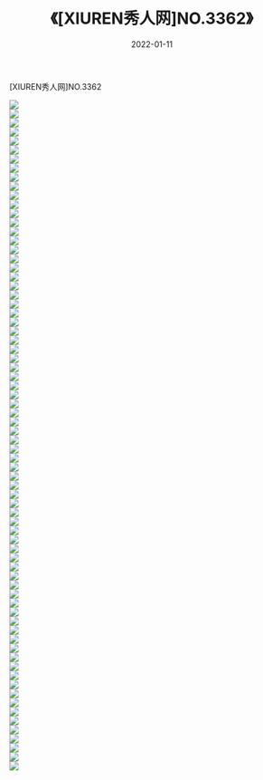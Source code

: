 ﻿---
layout: post
title:  《[XIUREN秀人网]NO.3362》
date:   2022-01-11
img: http://img.660000.xyz/Sharelink/秀人网/秀人网第04部分/[XIUREN秀人网]NO.3362/000.jpg
categories: [美女, 清纯, 唯美]
---

[XIUREN秀人网]NO.3362

 ![](http://img.660000.xyz/Sharelink/秀人网/秀人网第04部分/[XIUREN秀人网]NO.3362/001.jpg) <br>![](http://img.660000.xyz/Sharelink/秀人网/秀人网第04部分/[XIUREN秀人网]NO.3362/002.jpg) <br>![](http://img.660000.xyz/Sharelink/秀人网/秀人网第04部分/[XIUREN秀人网]NO.3362/003.jpg) <br>![](http://img.660000.xyz/Sharelink/秀人网/秀人网第04部分/[XIUREN秀人网]NO.3362/004.jpg) <br>![](http://img.660000.xyz/Sharelink/秀人网/秀人网第04部分/[XIUREN秀人网]NO.3362/005.jpg) <br>![](http://img.660000.xyz/Sharelink/秀人网/秀人网第04部分/[XIUREN秀人网]NO.3362/006.jpg) <br>![](http://img.660000.xyz/Sharelink/秀人网/秀人网第04部分/[XIUREN秀人网]NO.3362/007.jpg) <br>![](http://img.660000.xyz/Sharelink/秀人网/秀人网第04部分/[XIUREN秀人网]NO.3362/008.jpg) <br>![](http://img.660000.xyz/Sharelink/秀人网/秀人网第04部分/[XIUREN秀人网]NO.3362/009.jpg) <br>![](http://img.660000.xyz/Sharelink/秀人网/秀人网第04部分/[XIUREN秀人网]NO.3362/010.jpg) <br>![](http://img.660000.xyz/Sharelink/秀人网/秀人网第04部分/[XIUREN秀人网]NO.3362/011.jpg) <br>![](http://img.660000.xyz/Sharelink/秀人网/秀人网第04部分/[XIUREN秀人网]NO.3362/012.jpg) <br>![](http://img.660000.xyz/Sharelink/秀人网/秀人网第04部分/[XIUREN秀人网]NO.3362/013.jpg) <br>![](http://img.660000.xyz/Sharelink/秀人网/秀人网第04部分/[XIUREN秀人网]NO.3362/014.jpg) <br>![](http://img.660000.xyz/Sharelink/秀人网/秀人网第04部分/[XIUREN秀人网]NO.3362/015.jpg) <br>![](http://img.660000.xyz/Sharelink/秀人网/秀人网第04部分/[XIUREN秀人网]NO.3362/016.jpg) <br>![](http://img.660000.xyz/Sharelink/秀人网/秀人网第04部分/[XIUREN秀人网]NO.3362/017.jpg) <br>![](http://img.660000.xyz/Sharelink/秀人网/秀人网第04部分/[XIUREN秀人网]NO.3362/018.jpg) <br>![](http://img.660000.xyz/Sharelink/秀人网/秀人网第04部分/[XIUREN秀人网]NO.3362/019.jpg) <br>![](http://img.660000.xyz/Sharelink/秀人网/秀人网第04部分/[XIUREN秀人网]NO.3362/020.jpg) <br>![](http://img.660000.xyz/Sharelink/秀人网/秀人网第04部分/[XIUREN秀人网]NO.3362/021.jpg) <br>![](http://img.660000.xyz/Sharelink/秀人网/秀人网第04部分/[XIUREN秀人网]NO.3362/022.jpg) <br>![](http://img.660000.xyz/Sharelink/秀人网/秀人网第04部分/[XIUREN秀人网]NO.3362/023.jpg) <br>![](http://img.660000.xyz/Sharelink/秀人网/秀人网第04部分/[XIUREN秀人网]NO.3362/024.jpg) <br>![](http://img.660000.xyz/Sharelink/秀人网/秀人网第04部分/[XIUREN秀人网]NO.3362/025.jpg) <br>![](http://img.660000.xyz/Sharelink/秀人网/秀人网第04部分/[XIUREN秀人网]NO.3362/026.jpg) <br>![](http://img.660000.xyz/Sharelink/秀人网/秀人网第04部分/[XIUREN秀人网]NO.3362/027.jpg) <br>![](http://img.660000.xyz/Sharelink/秀人网/秀人网第04部分/[XIUREN秀人网]NO.3362/028.jpg) <br>![](http://img.660000.xyz/Sharelink/秀人网/秀人网第04部分/[XIUREN秀人网]NO.3362/029.jpg) <br>![](http://img.660000.xyz/Sharelink/秀人网/秀人网第04部分/[XIUREN秀人网]NO.3362/030.jpg) <br>![](http://img.660000.xyz/Sharelink/秀人网/秀人网第04部分/[XIUREN秀人网]NO.3362/031.jpg) <br>![](http://img.660000.xyz/Sharelink/秀人网/秀人网第04部分/[XIUREN秀人网]NO.3362/032.jpg) <br>![](http://img.660000.xyz/Sharelink/秀人网/秀人网第04部分/[XIUREN秀人网]NO.3362/033.jpg) <br>![](http://img.660000.xyz/Sharelink/秀人网/秀人网第04部分/[XIUREN秀人网]NO.3362/034.jpg) <br>![](http://img.660000.xyz/Sharelink/秀人网/秀人网第04部分/[XIUREN秀人网]NO.3362/035.jpg) <br>![](http://img.660000.xyz/Sharelink/秀人网/秀人网第04部分/[XIUREN秀人网]NO.3362/036.jpg) <br>![](http://img.660000.xyz/Sharelink/秀人网/秀人网第04部分/[XIUREN秀人网]NO.3362/037.jpg) <br>![](http://img.660000.xyz/Sharelink/秀人网/秀人网第04部分/[XIUREN秀人网]NO.3362/038.jpg) <br>![](http://img.660000.xyz/Sharelink/秀人网/秀人网第04部分/[XIUREN秀人网]NO.3362/039.jpg) <br>![](http://img.660000.xyz/Sharelink/秀人网/秀人网第04部分/[XIUREN秀人网]NO.3362/040.jpg) <br>![](http://img.660000.xyz/Sharelink/秀人网/秀人网第04部分/[XIUREN秀人网]NO.3362/041.jpg) <br>![](http://img.660000.xyz/Sharelink/秀人网/秀人网第04部分/[XIUREN秀人网]NO.3362/042.jpg) <br>![](http://img.660000.xyz/Sharelink/秀人网/秀人网第04部分/[XIUREN秀人网]NO.3362/043.jpg) <br>![](http://img.660000.xyz/Sharelink/秀人网/秀人网第04部分/[XIUREN秀人网]NO.3362/044.jpg) <br>![](http://img.660000.xyz/Sharelink/秀人网/秀人网第04部分/[XIUREN秀人网]NO.3362/045.jpg) <br>![](http://img.660000.xyz/Sharelink/秀人网/秀人网第04部分/[XIUREN秀人网]NO.3362/046.jpg) <br>![](http://img.660000.xyz/Sharelink/秀人网/秀人网第04部分/[XIUREN秀人网]NO.3362/047.jpg) <br>![](http://img.660000.xyz/Sharelink/秀人网/秀人网第04部分/[XIUREN秀人网]NO.3362/048.jpg) <br>![](http://img.660000.xyz/Sharelink/秀人网/秀人网第04部分/[XIUREN秀人网]NO.3362/049.jpg) <br>![](http://img.660000.xyz/Sharelink/秀人网/秀人网第04部分/[XIUREN秀人网]NO.3362/050.jpg) <br>![](http://img.660000.xyz/Sharelink/秀人网/秀人网第04部分/[XIUREN秀人网]NO.3362/051.jpg) <br>![](http://img.660000.xyz/Sharelink/秀人网/秀人网第04部分/[XIUREN秀人网]NO.3362/052.jpg) <br>![](http://img.660000.xyz/Sharelink/秀人网/秀人网第04部分/[XIUREN秀人网]NO.3362/053.jpg) <br>![](http://img.660000.xyz/Sharelink/秀人网/秀人网第04部分/[XIUREN秀人网]NO.3362/054.jpg) <br>![](http://img.660000.xyz/Sharelink/秀人网/秀人网第04部分/[XIUREN秀人网]NO.3362/055.jpg) <br>![](http://img.660000.xyz/Sharelink/秀人网/秀人网第04部分/[XIUREN秀人网]NO.3362/056.jpg) <br>![](http://img.660000.xyz/Sharelink/秀人网/秀人网第04部分/[XIUREN秀人网]NO.3362/057.jpg) <br>![](http://img.660000.xyz/Sharelink/秀人网/秀人网第04部分/[XIUREN秀人网]NO.3362/058.jpg) <br>![](http://img.660000.xyz/Sharelink/秀人网/秀人网第04部分/[XIUREN秀人网]NO.3362/059.jpg) <br>![](http://img.660000.xyz/Sharelink/秀人网/秀人网第04部分/[XIUREN秀人网]NO.3362/060.jpg) <br>![](http://img.660000.xyz/Sharelink/秀人网/秀人网第04部分/[XIUREN秀人网]NO.3362/061.jpg) <br>![](http://img.660000.xyz/Sharelink/秀人网/秀人网第04部分/[XIUREN秀人网]NO.3362/062.jpg) <br>![](http://img.660000.xyz/Sharelink/秀人网/秀人网第04部分/[XIUREN秀人网]NO.3362/063.jpg) <br>![](http://img.660000.xyz/Sharelink/秀人网/秀人网第04部分/[XIUREN秀人网]NO.3362/064.jpg) <br>![](http://img.660000.xyz/Sharelink/秀人网/秀人网第04部分/[XIUREN秀人网]NO.3362/065.jpg) <br>![](http://img.660000.xyz/Sharelink/秀人网/秀人网第04部分/[XIUREN秀人网]NO.3362/066.jpg) <br>![](http://img.660000.xyz/Sharelink/秀人网/秀人网第04部分/[XIUREN秀人网]NO.3362/067.jpg) <br>![](http://img.660000.xyz/Sharelink/秀人网/秀人网第04部分/[XIUREN秀人网]NO.3362/068.jpg) <br>![](http://img.660000.xyz/Sharelink/秀人网/秀人网第04部分/[XIUREN秀人网]NO.3362/069.jpg) <br>![](http://img.660000.xyz/Sharelink/秀人网/秀人网第04部分/[XIUREN秀人网]NO.3362/070.jpg) <br>![](http://img.660000.xyz/Sharelink/秀人网/秀人网第04部分/[XIUREN秀人网]NO.3362/071.jpg) <br>![](http://img.660000.xyz/Sharelink/秀人网/秀人网第04部分/[XIUREN秀人网]NO.3362/072.jpg) <br>![](http://img.660000.xyz/Sharelink/秀人网/秀人网第04部分/[XIUREN秀人网]NO.3362/073.jpg) <br>![](http://img.660000.xyz/Sharelink/秀人网/秀人网第04部分/[XIUREN秀人网]NO.3362/074.jpg) <br>